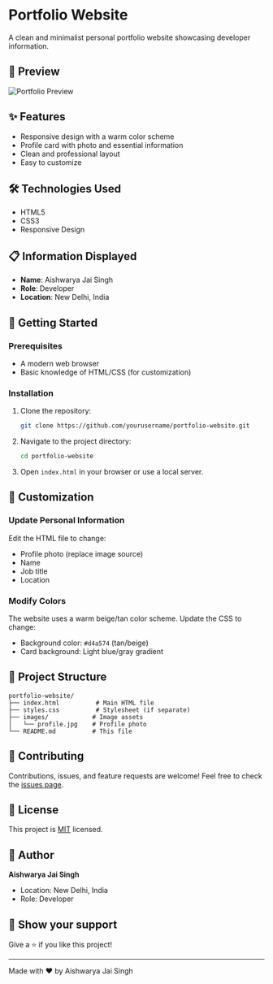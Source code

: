 # Portfolio Website

A clean and minimalist personal portfolio website showcasing developer information.

## 🎨 Preview

![Portfolio Preview](https://tiny-creponne-271dfa.netlify.app/)

## ✨ Features

- Responsive design with a warm color scheme
- Profile card with photo and essential information
- Clean and professional layout
- Easy to customize

## 🛠️ Technologies Used

- HTML5
- CSS3
- Responsive Design

## 📋 Information Displayed

- **Name**: Aishwarya Jai Singh
- **Role**: Developer
- **Location**: New Delhi, India

## 🚀 Getting Started

### Prerequisites

- A modern web browser
- Basic knowledge of HTML/CSS (for customization)

### Installation

1. Clone the repository:
   ```bash
   git clone https://github.com/yourusername/portfolio-website.git
   ```

2. Navigate to the project directory:
   ```bash
   cd portfolio-website
   ```

3. Open `index.html` in your browser or use a local server.

## 🎨 Customization

### Update Personal Information

Edit the HTML file to change:
- Profile photo (replace image source)
- Name
- Job title
- Location

### Modify Colors

The website uses a warm beige/tan color scheme. Update the CSS to change:
- Background color: `#d4a574` (tan/beige)
- Card background: Light blue/gray gradient

## 📁 Project Structure

```
portfolio-website/
├── index.html          # Main HTML file
├── styles.css          # Stylesheet (if separate)
├── images/            # Image assets
│   └── profile.jpg    # Profile photo
└── README.md          # This file
```

## 🤝 Contributing

Contributions, issues, and feature requests are welcome! Feel free to check the [issues page](https://github.com/yourusername/portfolio-website/issues).

## 📝 License

This project is [MIT](LICENSE) licensed.

## 👤 Author

**Aishwarya Jai Singh**
- Location: New Delhi, India
- Role: Developer

## 🌟 Show your support

Give a ⭐️ if you like this project!

---

Made with ❤️ by Aishwarya Jai Singh
